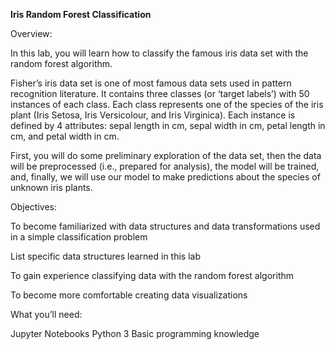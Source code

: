**Iris Random Forest Classification**


Overview: 

In this lab, you will learn how to classify the famous iris data set with the random forest algorithm. 

Fisher’s iris data set is one of most famous data sets used in pattern recognition literature. 
It contains three classes (or ‘target labels’) with 50 instances of each class. 
Each class represents one of the species of the iris plant (Iris Setosa, Iris Versicolour, and Iris Virginica). 
Each instance is defined by 4 attributes: sepal length in cm, sepal width in cm, petal length in cm, and petal width in cm.  


First, you will do some preliminary exploration of the data set, then the data will be preprocessed (i.e., prepared for analysis), the model will be trained, and, finally, we will use our model to make predictions about the species of unknown iris plants.  

 

Objectives: 

To become familiarized with data structures and data transformations used in a simple classification problem 

List specific data structures learned in this lab 

To gain experience classifying data with the random forest algorithm 

To become more comfortable creating data visualizations 

 

What you’ll need: 

Jupyter Notebooks 
Python 3 
Basic programming knowledge 
